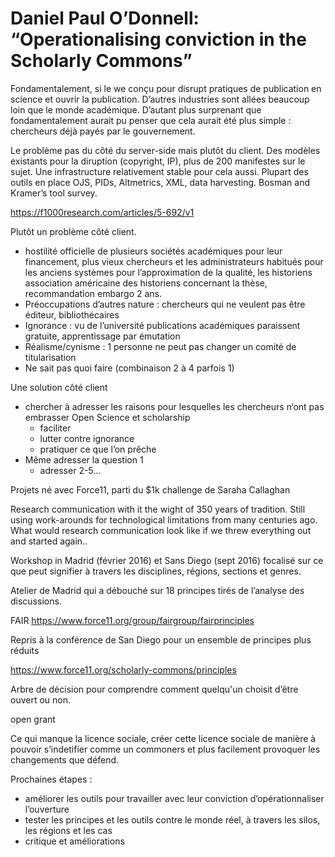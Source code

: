 # Daniel Paul O’Donnell: “Operationalising conviction in the Scholarly Commons”

Fondamentalement, si le we conçu pour disrupt pratiques de publication en science et ouvrir la publication. D’autres industries sont allées beaucoup loin que le monde académique. D’autant plus surprenant que fondamentalement aurait pu penser que cela aurait été plus simple : chercheurs déjà payés par le gouvernement.

Le problème pas du côté du server-side mais plutôt du client. Des modèles existants pour la diruption (copyright, IP), plus de 200 manifestes sur le sujet. Une infrastructure relativement stable pour cela aussi. Plupart des outils en place OJS, PIDs, Altmetrics, XML, data harvesting. Bosman and Kramer’s tool survey.

https://f1000research.com/articles/5-692/v1

Plutôt un problème côté client.

- hostilité officielle de plusieurs sociétés académiques pour leur financement, plus vieux chercheurs et les administrateurs habitués pour les anciens systèmes pour l’approximation de la qualité, les historiens association américaine des historiens concernant la thèse, recommandation embargo 2 ans.
- Préoccupations d’autres nature : chercheurs qui ne veulent pas être éditeur, bibliothécaires
- Ignorance : vu de l’université publications académiques paraissent gratuite, apprentissage par émutation
- Réalisme/cynisme : 1 personne ne peut pas changer un comité de titularisation
- Ne sait pas quoi faire (combinaison 2 à 4 parfois 1)

Une solution côté client

- chercher à adresser les raisons pour lesquelles les chercheurs n‘ont pas embrasser Open Science et scholarship
  - faciliter
  - lutter contre ignorance
  - pratiquer ce que l’on prêche
- Même adresser la question 1
  - adresser 2-5...

Projets né avec Force11, parti du $1k challenge de Saraha Callaghan

Research communication with it the wight of 350 years of tradition. Still using work-arounds for technological limitations from many centuries ago. What would research communication look like if we threw everything out and started again..

Workshop in Madrid (février 2016) et Sans Diego (sept 2016) focalisé sur ce que peut signifier à travers les disciplines, régions, sections et genres.

Atelier de Madrid qui a débouché sur 18 principes tirés de l’analyse des discussions.

FAIR https://www.force11.org/group/fairgroup/fairprinciples

Repris à la conférence de San Diego pour un ensemble de principes plus réduits

https://www.force11.org/scholarly-commons/principles

Arbre de décision pour comprendre comment quelqu'un choisit d’être ouvert ou non.

open grant

Ce qui manque la licence sociale, créer cette licence sociale de manière à pouvoir s’indetifier comme un commoners et plus facilement provoquer les changements que défend.

Prochaines étapes : 

- améliorer les outils pour travailler avec leur conviction d’opérationnaliser l’ouverture
- tester les principes et les outils contre le monde réel, à travers les silos, les régions et les cas
- critique et améliorations



